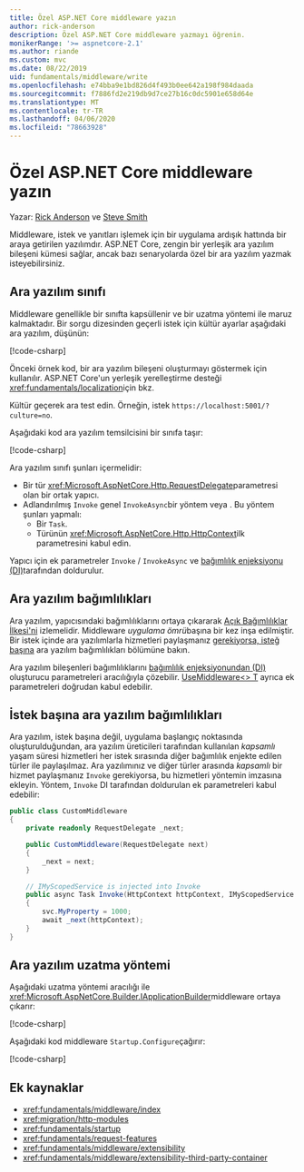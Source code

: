 ```yaml
---
title: Özel ASP.NET Core middleware yazın
author: rick-anderson
description: Özel ASP.NET Core middleware yazmayı öğrenin.
monikerRange: '>= aspnetcore-2.1'
ms.author: riande
ms.custom: mvc
ms.date: 08/22/2019
uid: fundamentals/middleware/write
ms.openlocfilehash: e74bba9e1bd826d4f493b0ee642a198f984daada
ms.sourcegitcommit: f7886fd2e219db9d7ce27b16c0dc5901e658d64e
ms.translationtype: MT
ms.contentlocale: tr-TR
ms.lasthandoff: 04/06/2020
ms.locfileid: "78663928"
---
```

# <a name="write-custom-aspnet-core-middleware"></a>Özel ASP.NET Core middleware yazın

Yazar: [Rick Anderson](https://twitter.com/RickAndMSFT) ve [Steve Smith](https://ardalis.com/)

Middleware, istek ve yanıtları işlemek için bir uygulama ardışık hattında bir araya getirilen yazılımdır. ASP.NET Core, zengin bir yerleşik ara yazılım bileşeni kümesi sağlar, ancak bazı senaryolarda özel bir ara yazılım yazmak isteyebilirsiniz.

## <a name="middleware-class"></a>Ara yazılım sınıfı

Middleware genellikle bir sınıfta kapsüllenir ve bir uzatma yöntemi ile maruz kalmaktadır. Bir sorgu dizesinden geçerli istek için kültür ayarlar aşağıdaki ara yazılım, düşünün:

[!code-csharp[](write/snapshot/StartupCulture.cs)]

Önceki örnek kod, bir ara yazılım bileşeni oluşturmayı göstermek için kullanılır. ASP.NET Core'un yerleşik yerelleştirme desteği <xref:fundamentals/localization>için bkz.

Kültür geçerek ara test edin. Örneğin, istek `https://localhost:5001/?culture=no`.

Aşağıdaki kod ara yazılım temsilcisini bir sınıfa taşır:

[!code-csharp[](write/snapshot/RequestCultureMiddleware.cs)]

Ara yazılım sınıfı şunları içermelidir:

* Bir tür <xref:Microsoft.AspNetCore.Http.RequestDelegate>parametresi olan bir ortak yapıcı.
* Adlandırılmış `Invoke` genel `InvokeAsync`bir yöntem veya . Bu yöntem şunları yapmalı:
  * Bir `Task`.
  * Türünün <xref:Microsoft.AspNetCore.Http.HttpContext>ilk parametresini kabul edin.
  
Yapıcı için ek parametreler `Invoke` / `InvokeAsync` ve [bağımlılık enjeksiyonu (DI)](xref:fundamentals/dependency-injection)tarafından doldurulur.

## <a name="middleware-dependencies"></a>Ara yazılım bağımlılıkları

Ara yazılım, yapıcısındaki bağımlılıklarını ortaya çıkararak [Açık Bağımlılıklar İlkesi'ni](/dotnet/standard/modern-web-apps-azure-architecture/architectural-principles#explicit-dependencies) izlemelidir. Middleware *uygulama ömrü*başına bir kez inşa edilmiştir. Bir istek içinde ara yazılımlarla hizmetleri paylaşmanız [gerekiyorsa, isteğ başına](#per-request-middleware-dependencies) ara yazılım bağımlılıkları bölümüne bakın.

Ara yazılım bileşenleri bağımlılıklarını [bağımlılık enjeksiyonundan (DI)](xref:fundamentals/dependency-injection) oluşturucu parametreleri aracılığıyla çözebilir. [UseMiddleware&lt;&gt; T](/dotnet/api/microsoft.aspnetcore.builder.usemiddlewareextensions.usemiddleware#Microsoft_AspNetCore_Builder_UseMiddlewareExtensions_UseMiddleware_Microsoft_AspNetCore_Builder_IApplicationBuilder_System_Type_System_Object___) ayrıca ek parametreleri doğrudan kabul edebilir.

## <a name="per-request-middleware-dependencies"></a>İstek başına ara yazılım bağımlılıkları

Ara yazılım, istek başına değil, uygulama başlangıç noktasında oluşturulduğundan, ara yazılım üreticileri tarafından kullanılan *kapsamlı* yaşam süresi hizmetleri her istek sırasında diğer bağımlılık enjekte edilen türler ile paylaşılmaz. Ara yazılımınız ve diğer türler arasında *kapsamlı* bir hizmet paylaşmanız `Invoke` gerekiyorsa, bu hizmetleri yöntemin imzasına ekleyin. Yöntem, `Invoke` DI tarafından doldurulan ek parametreleri kabul edebilir:

```csharp
public class CustomMiddleware
{
    private readonly RequestDelegate _next;

    public CustomMiddleware(RequestDelegate next)
    {
        _next = next;
    }

    // IMyScopedService is injected into Invoke
    public async Task Invoke(HttpContext httpContext, IMyScopedService svc)
    {
        svc.MyProperty = 1000;
        await _next(httpContext);
    }
}
```

## <a name="middleware-extension-method"></a>Ara yazılım uzatma yöntemi

Aşağıdaki uzatma yöntemi aracılığı ile <xref:Microsoft.AspNetCore.Builder.IApplicationBuilder>middleware ortaya çıkarır:

[!code-csharp[](write/snapshot/RequestCultureMiddlewareExtensions.cs)]

Aşağıdaki kod middleware `Startup.Configure`çağırır:

[!code-csharp[](write/snapshot/Startup.cs?highlight=5)]

## <a name="additional-resources"></a>Ek kaynaklar

* <xref:fundamentals/middleware/index>
* <xref:migration/http-modules>
* <xref:fundamentals/startup>
* <xref:fundamentals/request-features>
* <xref:fundamentals/middleware/extensibility>
* <xref:fundamentals/middleware/extensibility-third-party-container>
